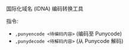 国际化域名 (IDNA) 编码转换工具

指令:
- `,punyencode <待编码内容>` (编码至 Punycode)
- `,punydecode <待解码内容>` (从 Punycode 解码)
